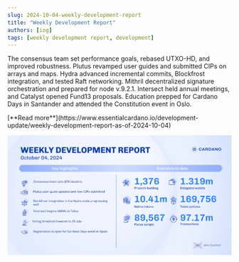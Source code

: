 ```yaml
---
slug: 2024-10-04-weekly-development-report
title: "Weekly Development Report"
authors: [iog]
tags: [weekly development report, development]
---
```


The consensus team set performance goals, rebased UTXO-HD, and improved robustness. Plutus revamped user guides and submitted CIPs on arrays and maps. Hydra advanced incremental commits, Blockfrost integration, and tested Raft networking. Mithril decentralized signature orchestration and prepared for node v.9.2.1. Intersect held annual meetings, and Catalyst opened Fund13 proposals. Education prepped for Cardano Days in Santander and attended the Constitution event in Oslo.

<div style={{ textAlign: 'right' }}>
 [**Read more**](https://www.essentialcardano.io/development-update/weekly-development-report-as-of-2024-10-04) 
</div>

 ![weekly development report](./banner.webp)

